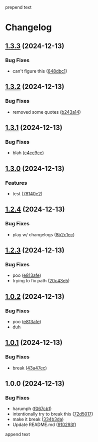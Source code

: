 prepend text

# Changelog

## [1.3.3](https://github.com/ScottKirvan/ReleasePleaseTest/compare/v1.3.2...v1.3.3) (2024-12-13)


### Bug Fixes

* can't figure this ([648dbc1](https://github.com/ScottKirvan/ReleasePleaseTest/commit/648dbc17b3a4cbe67fd88ed3d2dd96cad8db4428))

## [1.3.2](https://github.com/ScottKirvan/ReleasePleaseTest/compare/v1.3.1...v1.3.2) (2024-12-13)


### Bug Fixes

* removed some quotes ([b243a14](https://github.com/ScottKirvan/ReleasePleaseTest/commit/b243a14f35ff0b7403b6d438ee21e8f308d9323b))

## [1.3.1](https://github.com/ScottKirvan/ReleasePleaseTest/compare/v1.3.0...v1.3.1) (2024-12-13)


### Bug Fixes

* blah ([c4cc9ce](https://github.com/ScottKirvan/ReleasePleaseTest/commit/c4cc9ce88ff3ddafc68f67ee93dafdcd9b3b1bd4))

## [1.3.0](https://github.com/ScottKirvan/ReleasePleaseTest/compare/v1.2.4...v1.3.0) (2024-12-13)


### Features

* test ([78140e2](https://github.com/ScottKirvan/ReleasePleaseTest/commit/78140e2bddf78c1ab3e3275f95dac20bc87936ae))

## [1.2.4](https://github.com/ScottKirvan/ReleasePleaseTest/compare/v1.2.3...v1.2.4) (2024-12-13)


### Bug Fixes

* play w/ changelogs ([8b2c1ec](https://github.com/ScottKirvan/ReleasePleaseTest/commit/8b2c1ec2f9b4a309da7d79b03108b138128ad14e))

## [1.2.3](https://github.com/ScottKirvan/ReleasePleaseTest/compare/v1.0.1...v1.2.3) (2024-12-13)


### Bug Fixes

* poo ([e813afe](https://github.com/ScottKirvan/ReleasePleaseTest/commit/e813afe5e1726746c49b59c69e01fc5f7b220aa5))
* trying to fix path ([20c43e5](https://github.com/ScottKirvan/ReleasePleaseTest/commit/20c43e57a6f1c25bf48bec0ce4dd9f3faac7e39b))

## [1.0.2](https://github.com/ScottKirvan/ReleasePleaseTest/compare/v1.0.1...v1.0.2) (2024-12-13)


### Bug Fixes

* poo ([e813afe](https://github.com/ScottKirvan/ReleasePleaseTest/commit/e813afe5e1726746c49b59c69e01fc5f7b220aa5))
* duh

## [1.0.1](https://github.com/ScottKirvan/ReleasePleaseTest/compare/v1.0.0...v1.0.1) (2024-12-13)


### Bug Fixes

* break ([43a47ec](https://github.com/ScottKirvan/ReleasePleaseTest/commit/43a47ecfa9ca64f9f5328672a18e57d613a66ae0))

## 1.0.0 (2024-12-13)


### Bug Fixes

* harumph ([f067cb1](https://github.com/ScottKirvan/ReleasePleaseTest/commit/f067cb1be7c694fc9cc5be6e4a6dbfc7081e8787))
* intentionally try to break this ([72d5017](https://github.com/ScottKirvan/ReleasePleaseTest/commit/72d50171f1cc616a7c4f7596697e7bd564bdac62))
* make it break ([334b3da](https://github.com/ScottKirvan/ReleasePleaseTest/commit/334b3da7789b8215f7ddaf7041aaefca52d945e6))
* Update README.md ([910293f](https://github.com/ScottKirvan/ReleasePleaseTest/commit/910293fc921118cfc1d11852825b521fe03a962e))


append text
